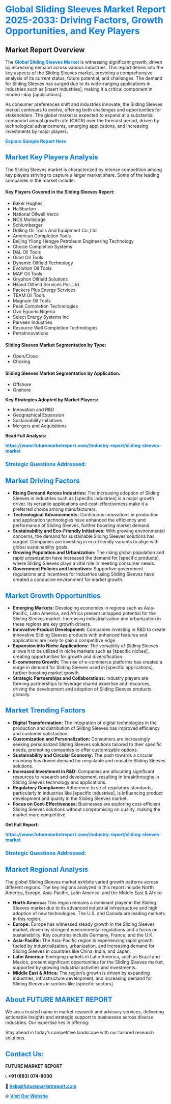 <h1 style="color: #007BFF;">Global Sliding Sleeves Market Report 2025-2033: Driving Factors, Growth Opportunities, and Key Players</h1>

<section id="overview">
<h2>Market Report Overview</h2>
<p>The <a href="https://www.futuremarketreport.com//industry-report/sliding-sleeves-market" style="color: #007BFF; text-decoration: none;"><strong>Global Sliding Sleeves Market</strong></a> is witnessing significant growth, driven by increasing demand across various industries. This report delves into the key aspects of the Sliding Sleeves market, providing a comprehensive analysis of its current status, future potential, and challenges. The demand for Sliding Sleeves has surged due to its wide-ranging applications in industries such as [insert industries], making it a critical component in modern-day [applications].</p>
<p>As consumer preferences shift and industries innovate, the Sliding Sleeves market continues to evolve, offering both challenges and opportunities for stakeholders. The global market is expected to expand at a substantial compound annual growth rate (CAGR) over the forecast period, driven by technological advancements, emerging applications, and increasing investments by major players.</p>
</section>

<section id="overview">
<p><a href="https://www.futuremarketreport.com//request-sample/reportId=91448" style="color: #007BFF; text-decoration: none;"><strong>Explore Sample Report Here</strong></a></p>
</section>

<section id="key-players">
<h2 style="color: #007BFF;">Market Key Players Analysis</h2>
<p>The Sliding Sleeves market is characterized by intense competition among key players striving to capture a larger market share. Some of the leading companies in the market include:</p>
<h4>Key Players Covered in the Sliding Sleeves Report:</h4>
<ul><li>Baker Hughes</li><li>Halliburton</li><li>National Oilwell Varco</li><li>NCS Multistage</li><li>Schlumberger</li><li>Drilling Oil Tools And Equipment Co.,Ltd</li><li>American Completion Tools</li><li>Beijing Yilong Hengye Petroleum Engineering Technology</li><li>Choice Completion Systems</li><li>D&amp;L Oil Tools</li><li>Giant Oil Tools</li><li>Dynamic Oilfield Technology</li><li>Evolution Oil Tools</li><li>MAP Oil Tools</li><li>Gryphon Oilfield Solutions</li><li>Hiland Oilfield Services Pvt. Ltd.</li><li>Packers Plus Energy Services</li><li>TEAM Oil Tools</li><li>Magnum Oil Tools</li><li>Peak Completion Technologies</li><li>Ovo Eguono Nigeria</li><li>Select Energy Systems Inc</li><li>Parveen Industries</li><li>Resource Well Completion Technologies</li><li>PetroInnovations</li></ul>
<h4>Sliding Sleeves Market Segmentation by Type:</h4>
<ul><li>Open/Close</li><li>Choking</li></ul>

<h4>Sliding Sleeves Market Segmentation by Application:</h4>
<ul><li>Offshore</li><li>Onshore</li></ul>
<p><strong>Key Strategies Adopted by Market Players:</strong></p>
<ul>
<li>Innovation and R&D</li>
<li>Geographical Expansion</li>
<li>Sustainability Initiatives</li>
<li>Mergers and Acquisitions</li>
</ul>
</section>

<section>
<p><strong>Read Full Analysis: </strong></p><a href="https://www.futuremarketreport.com//industry-report/sliding-sleeves-market" style="color: #007BFF; text-decoration: none;"><strong>https://www.futuremarketreport.com//industry-report/sliding-sleeves-market</strong></a>
<h3 style="color: #007BFF;">Strategic Questions Addressed:</h3>
</section>

<section id="driving-factors">
<h2 style="color: #007BFF;">Market Driving Factors</h2>
<ul>
<li><strong>Rising Demand Across Industries:</strong> The increasing adoption of Sliding Sleeves in industries such as [specific industries] is a major growth driver. Its versatile applications and cost-effectiveness make it a preferred choice among manufacturers.</li>
<li><strong>Technological Advancements:</strong> Continuous innovations in production and application technologies have enhanced the efficiency and performance of Sliding Sleeves, further boosting market demand.</li>
<li><strong>Sustainability and Eco-Friendly Initiatives:</strong> With growing environmental concerns, the demand for sustainable Sliding Sleeves solutions has surged. Companies are investing in eco-friendly variants to align with global sustainability goals.</li>
<li><strong>Growing Population and Urbanization:</strong> The rising global population and rapid urbanization have increased the demand for [specific products], where Sliding Sleeves plays a vital role in meeting consumer needs.</li>
<li><strong>Government Policies and Incentives:</strong> Supportive government regulations and incentives for industries using Sliding Sleeves have created a conducive environment for market growth.</li>
</ul>
</section>

<section id="growth-opportunities">
<h2 style="color: #007BFF;">Market Growth Opportunities</h2>
<ul>
<li><strong>Emerging Markets:</strong> Developing economies in regions such as Asia-Pacific, Latin America, and Africa present untapped potential for the Sliding Sleeves market. Increasing industrialization and urbanization in these regions are key growth drivers.</li>
<li><strong>Innovative Product Development:</strong> Companies investing in R&D to create innovative Sliding Sleeves products with enhanced features and applications are likely to gain a competitive edge.</li>
<li><strong>Expansion into Niche Applications:</strong> The versatility of Sliding Sleeves allows it to be utilized in niche markets such as [specific niches], creating opportunities for growth and diversification.</li>
<li><strong>E-commerce Growth:</strong> The rise of e-commerce platforms has created a surge in demand for Sliding Sleeves used in [specific applications], further boosting market growth.</li>
<li><strong>Strategic Partnerships and Collaborations:</strong> Industry players are forming partnerships to leverage shared expertise and resources, driving the development and adoption of Sliding Sleeves products globally.</li>
</ul>
</section>

<section id="trending-factors">
<h2 style="color: #007BFF;">Market Trending Factors</h2>
<ul>
<li><strong>Digital Transformation:</strong> The integration of digital technologies in the production and distribution of Sliding Sleeves has improved efficiency and customer satisfaction.</li>
<li><strong>Customization and Personalization:</strong> Consumers are increasingly seeking personalized Sliding Sleeves solutions tailored to their specific needs, prompting companies to offer customizable options.</li>
<li><strong>Sustainability and Circular Economy:</strong> The push towards a circular economy has driven demand for recyclable and reusable Sliding Sleeves solutions.</li>
<li><strong>Increased Investment in R&D:</strong> Companies are allocating significant resources to research and development, resulting in breakthroughs in Sliding Sleeves technology and applications.</li>
<li><strong>Regulatory Compliance:</strong> Adherence to strict regulatory standards, particularly in industries like [specific industries], is influencing product development and quality in the Sliding Sleeves market.</li>
<li><strong>Focus on Cost-Effectiveness:</strong> Businesses are exploring cost-efficient Sliding Sleeves solutions without compromising on quality, making the market more competitive.</li>
</ul>
</section>

<section>
<p><strong>Get Full Report: </strong></p><a href="https://www.futuremarketreport.com//industry-report/sliding-sleeves-market" style="color: #007BFF; text-decoration: none;"><strong>https://www.futuremarketreport.com//industry-report/sliding-sleeves-market</strong></a>
<h3 style="color: #007BFF;">Strategic Questions Addressed:</h3>
</section>


<section id="regional-analysis">
<h2 style="color: #007BFF;">Market Regional Analysis</h2>
<p>The global Sliding Sleeves market exhibits varied growth patterns across different regions. The key regions analyzed in this report include North America, Europe, Asia-Pacific, Latin America, and the Middle East & Africa:</p>
<ul>
<li><strong>North America:</strong> This region remains a dominant player in the Sliding Sleeves market due to its advanced industrial infrastructure and high adoption of new technologies. The U.S. and Canada are leading markets in this region.</li>
<li><strong>Europe:</strong> Europe has witnessed steady growth in the Sliding Sleeves market, driven by stringent environmental regulations and a focus on sustainability. Key countries include Germany, France, and the U.K.</li>
<li><strong>Asia-Pacific:</strong> The Asia-Pacific region is experiencing rapid growth, fueled by industrialization, urbanization, and increasing demand for Sliding Sleeves in countries like China, India, and Japan.</li>
<li><strong>Latin America:</strong> Emerging markets in Latin America, such as Brazil and Mexico, present significant opportunities for the Sliding Sleeves market, supported by growing industrial activities and investments.</li>
<li><strong>Middle East & Africa:</strong> The region’s growth is driven by expanding industries, infrastructure development, and increasing demand for Sliding Sleeves in sectors like [specific sectors].</li>
</ul>
</section>

<footer>
<h2 style="color: #007BFF;">About FUTURE MARKET REPORT</h2>
<p>We are a trusted name in market research and advisory services, delivering actionable insights and strategic support to businesses across diverse industries. Our expertise lies in offering:</p>

<p>Stay ahead in today’s competitive landscape with our tailored research solutions.</p>

<h2 style="color: #007BFF;">Contact Us:</h2>
<p><strong>FUTURE MARKET REPORT</strong></p>
<p>📞 <strong>+91 (883) 074-8030</strong></p>
<p>📧 <strong><a href="mailto:help@futuremarketreport.com" style="color: #007BFF;">help@futuremarketreport.com</a></strong></p>
<p>🌐 <strong><a href="https://www.futuremarketreport.com/" style="color: #007BFF;">Visit Our Website</a></strong></p>
</footer>